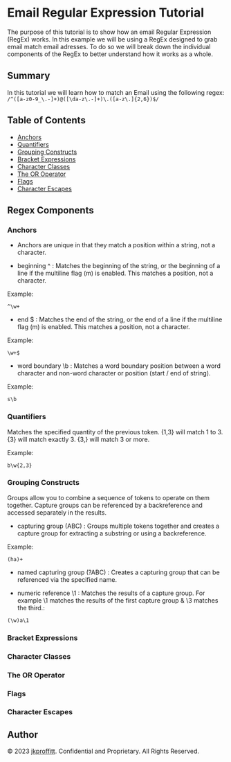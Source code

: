 # Email Regular Expression Tutorial

The purpose of this tutorial is to show how an email Regular Expression (RegEx) works. In this example we will be using a RegEx designed to grab email match email adresses. To do so we will break down the individual components of the RegEx to better understand how it works as a whole.

## Summary

In this tutorial we will learn how to match an Email using the following regex: `/^([a-z0-9_\.-]+)@([\da-z\.-]+)\.([a-z\.]{2,6})$/`

## Table of Contents

-   [Anchors](#anchors)
-   [Quantifiers](#quantifiers)
-   [Grouping Constructs](#grouping-constructs)
-   [Bracket Expressions](#bracket-expressions)
-   [Character Classes](#character-classes)
-   [The OR Operator](#the-or-operator)
-   [Flags](#flags)
-   [Character Escapes](#character-escapes)

## Regex Components

### Anchors

-   Anchors are unique in that they match a position within a string, not a character.

-   beginning ^ : Matches the beginning of the string, or the beginning of a line if the multiline flag (m) is enabled. This matches a position, not a character.

Example:

`^\w+`

-   end $ : Matches the end of the string, or the end of a line if the multiline flag (m) is enabled. This matches a position, not a character.

Example:

`\w+$`

-   word boundary \b : Matches a word boundary position between a word character and non-word character or position (start / end of string).

Example:

`s\b`

### Quantifiers

Matches the specified quantity of the previous token. {1,3} will match 1 to 3. {3} will match exactly 3. {3,} will match 3 or more.

Example:

`b\w{2,3}`

### Grouping Constructs

Groups allow you to combine a sequence of tokens to operate on them together. Capture groups can be referenced by a backreference and accessed separately in the results.

-   capturing group (ABC) : Groups multiple tokens together and creates a capture group for extracting a substring or using a backreference.

Example:

`(ha)+`

-   named capturing group (?<name>ABC) : Creates a capturing group that can be referenced via the specified name.

-   numeric reference \1 : Matches the results of a capture group.
    For example \1 matches the results of the first capture group & \3 matches the third.:

`(\w)a\1`

### Bracket Expressions

### Character Classes

### The OR Operator

### Flags

### Character Escapes

## Author

© 2023 [jkproffitt](https://github.com/jkproffitt/regex-tutorial). Confidential and Proprietary. All Rights Reserved.
